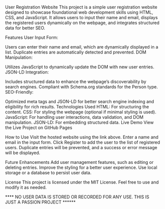 User Registration Website
This project is a simple user registration website designed to showcase foundational web development skills using HTML, CSS, and JavaScript. 
It allows users to input their name and email, displays the registered users dynamically on the webpage, and integrates structured data for better SEO.


Features
User Input Form:

Users can enter their name and email, which are dynamically displayed in a list.
Duplicate entries are automatically detected and prevented.
DOM Manipulation:

Utilizes JavaScript to dynamically update the DOM with new user entries.
JSON-LD Integration:

Includes structured data to enhance the webpage’s discoverability by search engines.
Compliant with Schema.org standards for the Person type.
SEO-Friendly:

Optimized meta tags and JSON-LD for better search engine indexing and eligibility for rich results.
Technologies Used
HTML: For structuring the content.
CSS: For styling the webpage (optional if minimal styling is used).
JavaScript: For handling user interactions, data validation, and DOM manipulation.
JSON-LD: For embedding structured data.
Live Demo
View the Live Project on GitHub Pages

How to Use
Visit the hosted website using the link above.
Enter a name and email in the input form.
Click Register to add the user to the list of registered users.
Duplicate entries will be prevented, and a success or error message will be displayed.

Future Enhancements
Add user management features, such as editing or deleting entries.
Improve the styling for a better user experience.
Use local storage or a database to persist user data.


License
This project is licensed under the MIT License. Feel free to use and modify it as needed.

**** NO USER DATA IS STORED OR RECORDED FOR ANY USE. THIS IS JUST A PASSION PROJECT ******

